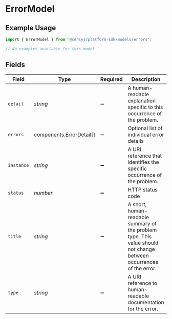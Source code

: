 # ErrorModel

## Example Usage

```typescript
import { ErrorModel } from "@censys/platform-sdk/models/errors";

// No examples available for this model
```

## Fields

| Field                                                                                                               | Type                                                                                                                | Required                                                                                                            | Description                                                                                                         | Example                                                                                                             |
| ------------------------------------------------------------------------------------------------------------------- | ------------------------------------------------------------------------------------------------------------------- | ------------------------------------------------------------------------------------------------------------------- | ------------------------------------------------------------------------------------------------------------------- | ------------------------------------------------------------------------------------------------------------------- |
| `detail`                                                                                                            | *string*                                                                                                            | :heavy_minus_sign:                                                                                                  | A human-readable explanation specific to this occurrence of the problem.                                            | Property foo is required but is missing.                                                                            |
| `errors`                                                                                                            | [components.ErrorDetail](../../models/components/errordetail.md)[]                                                  | :heavy_minus_sign:                                                                                                  | Optional list of individual error details                                                                           |                                                                                                                     |
| `instance`                                                                                                          | *string*                                                                                                            | :heavy_minus_sign:                                                                                                  | A URI reference that identifies the specific occurrence of the problem.                                             | https://example.com/error-log/abc123                                                                                |
| `status`                                                                                                            | *number*                                                                                                            | :heavy_minus_sign:                                                                                                  | HTTP status code                                                                                                    | 400                                                                                                                 |
| `title`                                                                                                             | *string*                                                                                                            | :heavy_minus_sign:                                                                                                  | A short, human-readable summary of the problem type. This value should not change between occurrences of the error. | Bad Request                                                                                                         |
| `type`                                                                                                              | *string*                                                                                                            | :heavy_minus_sign:                                                                                                  | A URI reference to human-readable documentation for the error.                                                      | https://example.com/errors/example                                                                                  |